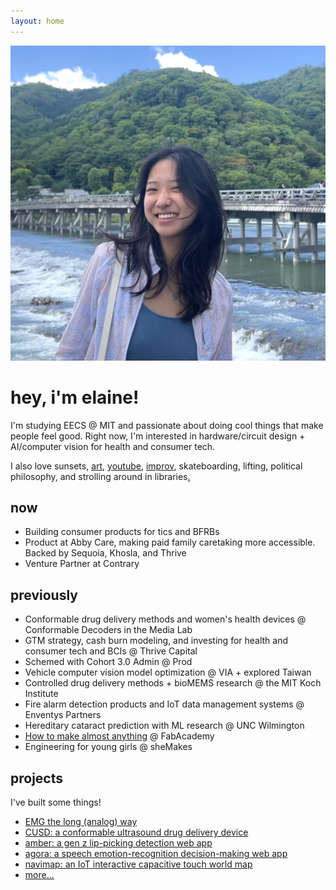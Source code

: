 ```yaml
---
layout: home
---
```


<div class="image-cropper">
  <img src="/assets/pics/pfp.jpg" alt="me" class="profile-pic">
</div>
<div class="title">
  <h1>hey, i'm elaine!</h1>
</div>

I'm studying EECS @ MIT and passionate about doing cool things that make people feel good. Right now, I'm interested in hardware/circuit design + AI/computer vision for health and consumer tech.

I also love sunsets, [art](https://www.instagram.com/eggshellsandoil/), [youtube](https://www.youtube.com/@elainexliu), [improv](https://www.instagram.com/roadkillbuffet/), skateboarding, lifting, political philosophy, and strolling around in libraries[.](m-port)

## now

- Building consumer products for tics and BFRBs
- Product at Abby Care, making paid family caretaking more accessible. Backed by Sequoia, Khosla, and Thrive
- Venture Partner at Contrary

## previously

- Conformable drug delivery methods and women's health devices @ Conformable Decoders in the Media Lab
- GTM strategy, cash burn modeling, and investing for health and consumer tech and BCIs @ Thrive Capital
- Schemed with Cohort 3.0 Admin @ Prod
- Vehicle computer vision model optimization @ VIA + explored Taiwan
- Controlled drug delivery methods + bioMEMS research @ the MIT Koch Institute
- Fire alarm detection products and IoT data management systems @ Enventys Partners
- Hereditary cataract prediction with ML research @ UNC Wilmington
- [How to make almost anything](https://fabacademy.org/2020/labs/charlotte/students/elaine-liu/) @ FabAcademy
- Engineering for young girls @ sheMakes

## projects

I've built some things!

- [EMG the long (analog) way](https://elainexliu.github.io/projects/2025/05/14/EMG.html)
- [CUSD: a conformable ultrasound drug delivery device](https://elainexliu.github.io/projects/2024/12/30/cusd.html)
- [amber: a gen z lip-picking detection web app](https://elainexliu.github.io/projects/2024/10/12/amber.html)
- [agora: a speech emotion-recognition decision-making web app](https://elainexliu.github.io/projects/2023/09/25/agora.html)
- [navimap: an IoT interactive capacitive touch world map](https://elainexliu.github.io/projects/2020/07/20/navimap.html)
- [more...](https://elainexliu.github.io/projects.html)
